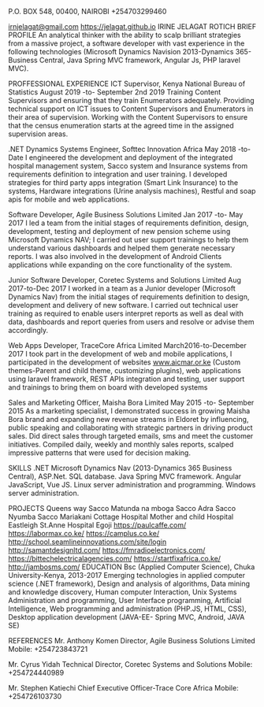 P.O. BOX 548, 00400, 
NAIROBI
+254703299460

irnjelagat@gmail.com
https://jelagat.github.io
IRINE JELAGAT ROTICH
BRIEF PROFILE 
An analytical thinker with the ability to scalp brilliant strategies from a massive
project, a software developer with vast experience in the following technologies
(Microsoft Dynamics Navision 2013-Dynamics 365-Business Central, Java Spring MVC
framework, Angular Js, PHP laravel MVC).

PROFFESSIONAL EXPERIENCE
 ICT Supervisor, Kenya National Bureau of Statistics
August 2019 -to- September 2nd 2019
Training Content Supervisors and ensuring that they train Enumerators adequately.
Providing technical support on ICT issues to Content Supervisors and Enumerators in
their area of supervision. Working with the Content Supervisors to ensure that the
census enumeration starts at the agreed time in the assigned supervision areas.

 .NET Dynamics Systems Engineer, Softtec Innovation Africa
May 2018 -to- Date
I engineered the development and deployment of the integrated hospital
management system, Sacco system and Insurance systems from requirements
definition to integration and user training. I developed strategies for third party
apps integration (Smart Link Insurance) to the systems, Hardware integrations
(Urine analysis machines), Restful and soap apis for mobile and web applications.

Software Developer, Agile Business Solutions Limited
Jan 2017 -to- May 2017
I led a team from the initial stages of requirements definition, design, development,
testing and deployment of new pension scheme using Microsoft Dynamics NAV; I
carried out user support trainings to help them understand various dashboards and
helped them generate necessary reports. I was also involved in the development of
Android Clients applications while expanding on the core functionality of the
system. 

Junior Software Developer, Coretec Systems and Solutions Limited
Aug 2017-to-Dec 2017
I worked in a team as a Junior developer (Microsoft Dynamics Nav) from the initial
stages of requirements definition to design, development and delivery of new
software. I carried out technical user training as required to enable users interpret
reports as well as deal with data, dashboards and report queries from users and
resolve or advise them accordingly.

Web Apps Developer, TraceCore Africa Limited
March2016-to-December 2017
I took part in the development of web and mobile applications, I participated in the
development of websites www.aicmar.or.ke (Custom themes-Parent and child
theme, customizing plugins), web applications using laravel framework, REST APIs
integration and testing, user support and trainings to bring them on board with
developed systems

Sales and Marketing Officer, Maisha Bora Limited
May 2015 -to- September 2015
As a marketing specialist, I demonstrated success in growing Maisha Bora brand and
expanding new revenue streams in Eldoret by influencing, public speaking and
collaborating with strategic partners in driving product sales. Did direct sales
through targeted emails, sms and meet the customer initiatives.
Compiled daily, weekly and monthly sales reports, scalped impressive patterns that
were used for decision making.

SKILLS
.NET Microsoft Dynamics Nav (2013-Dynamics 365 Business Central), ASP.Net.
SQL database.
Java Spring MVC framework.
Angular JavaScript, Vue JS.
Linux server administration and programming.
Windows server administration.

PROJECTS
Queens way Sacco
Matunda na mboga Sacco
Adra Sacco
Nyumba Sacco
Mariakani Cottage Hospital
Mother and child Hospital
Eastleigh
St.Anne Hospital Egoji
https://paulcaffe.com/
https://labormax.co.ke/
https://camplus.co.ke/
http://school.seamlineinnovations.com/site/login
http://samantdesignltd.com/
https://fmradioelectronics.com/
https://bittechelectricalagencies.com/
https://startfixafrica.co.ke/
http://jambosms.com/
EDUCATION 
Bsc (Applied Computer Science), Chuka University-Kenya, 2013-2017
Emerging technologies in applied computer science (.NET framework), Design and
analysis of algorithms, Data mining and knowledge discovery, Human computer
Interaction, Unix Systems Administration and programming, User Interface
programming, Artificial Intelligence, Web programming and administration (PHP.JS,
HTML, CSS), Desktop application development (JAVA-EE- Spring MVC, Android, JAVA
SE)

REFERENCES
Mr. Anthony Komen
Director, Agile Business Solutions Limited
Mobile: +254723843721

Mr. Cyrus Yidah
Technical Director, Coretec Systems and Solutions
Mobile: +254724440989

Mr. Stephen Katiechi
Chief Executive Officer-Trace Core Africa
Mobile: +254726103730
